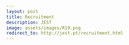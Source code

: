 ```yaml
---
layout: post
title: Recruitment
description: JEST
image: assets/images/R19.png
redirect_to: http://jest.pt/recruitment.html
---
```



